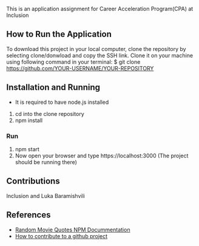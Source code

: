 This is an application assignment for Career Acceleration Program(CPA) at Inclusion

## How to Run the Application

To download this project in your local computer, clone the repository by selecting clone/donwload and copy the SSH link.
Clone it on your machine using following command in your terminal: $ git clone https://github.com/YOUR-USERNAME/YOUR-REPOSITORY

## Installation and Running
- It is required to have node.js installed

1. cd into the clone repository
2. npm install

### Run 
1. npm start
2. Now open your browser and type https://localhost:3000 (The project should be running there)

## Contributions
Inclusion and Luka Baramishvili

## References

- [Random Movie Quotes NPM Docummentation](https://www.npmjs.com/package/random-movie-quotes)
- [How to contribute to a github project](https://akrabat.com/the-beginners-guide-to-contributing-to-a-github-project/)
